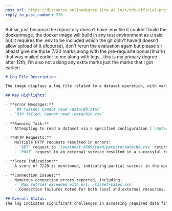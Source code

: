 ```yaml
---
post_url: https://discourse.onlinedegree.iitm.ac.in/t/tds-official-project1-discrepencies/171141/379
reply_to_post_number: 376
---
```

But sir, just because the repository doesn’t have .env file it couldn’t build the dockerimage, the docker image will build in any test environment as u said but it requires the .env to be included which the git didn’t have(it doesn’t allow upload of it ofcourse), don’t rerun the evaluation again but please sir atleast give me those 7/20 marks along with the pre-requisite bonus(1mark) that was mailed earlier to me along with logs…this is my primary degree after 12th, I’m also not asking any extra marks just the marks that i got earlier:  

```markdown
# Log File Description

The image displays a log file related to a dataset operation, with various error messages and statuses.

## Key Highlights:

- **Error Messages:**
  - `B9 failed: Cannot read /data/B9.html`
  - `B10 failed: Cannot read /data/B10.csv`
  
- **Running Task:**
  - Attempting to read a dataset via a specified configuration (`/data/ticket-sales.csv`), but faced connection issues.

- **HTTP Requests:**
  - Multiple HTTP requests resulted in errors:
    - `GET` request to `localhost:8369/read/path/to/data/B0.csv` returned "404 Not Found".
    - `POST` request to an external service resulted in a successful response: `HTTP/1.1 200 OK`.

- **Score Indication:**
  - A score of 7/20 is mentioned, indicating partial success in the operation.

- **Connection Issues:**
  - Numerous connection errors reported, including: 
    - `Max retries exceeded with url: /ticket-sales.csv`
    - Connection failures noted for both local and external resources.

## Overall Status:
The log indicates significant challenges in accessing required data files and connecting to services, leading to unsuccessful attempts in processing the dataset.

```